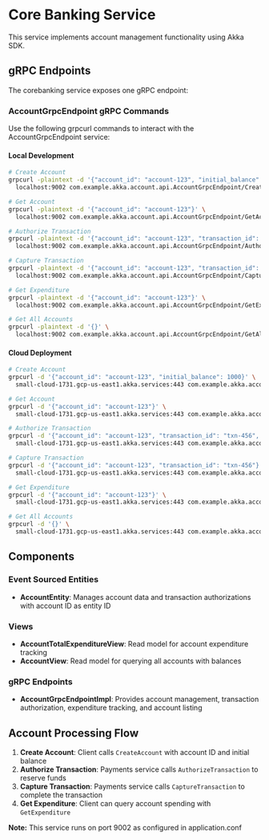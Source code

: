 # Core Banking Service

This service implements account management functionality using Akka SDK.

## gRPC Endpoints

The corebanking service exposes one gRPC endpoint:

### AccountGrpcEndpoint gRPC Commands

Use the following grpcurl commands to interact with the AccountGrpcEndpoint service:

#### Local Development
```bash
# Create Account
grpcurl -plaintext -d '{"account_id": "account-123", "initial_balance": 1000}' \
  localhost:9002 com.example.akka.account.api.AccountGrpcEndpoint/CreateAccount
```

```bash
# Get Account
grpcurl -plaintext -d '{"account_id": "account-123"}' \
  localhost:9002 com.example.akka.account.api.AccountGrpcEndpoint/GetAccount
```
```bash
# Authorize Transaction
grpcurl -plaintext -d '{"account_id": "account-123", "transaction_id": "txn-456", "amount": 500}' \
  localhost:9002 com.example.akka.account.api.AccountGrpcEndpoint/AuthorizeTransaction
```
```bash
# Capture Transaction
grpcurl -plaintext -d '{"account_id": "account-123", "transaction_id": "txn-456"}' \
  localhost:9002 com.example.akka.account.api.AccountGrpcEndpoint/CaptureTransaction
```
```bash
# Get Expenditure
grpcurl -plaintext -d '{"account_id": "account-123"}' \
  localhost:9002 com.example.akka.account.api.AccountGrpcEndpoint/GetExpenditure
```

```bash
# Get All Accounts
grpcurl -plaintext -d '{}' \
  localhost:9002 com.example.akka.account.api.AccountGrpcEndpoint/GetAllAccounts
```

#### Cloud Deployment
```bash
# Create Account
grpcurl -d '{"account_id": "account-123", "initial_balance": 1000}' \
  small-cloud-1731.gcp-us-east1.akka.services:443 com.example.akka.account.api.AccountGrpcEndpoint/CreateAccount
```
```bash
# Get Account
grpcurl -d '{"account_id": "account-123"}' \
  small-cloud-1731.gcp-us-east1.akka.services:443 com.example.akka.account.api.AccountGrpcEndpoint/GetAccount
```
```bash
# Authorize Transaction
grpcurl -d '{"account_id": "account-123", "transaction_id": "txn-456", "amount": 500}' \
  small-cloud-1731.gcp-us-east1.akka.services:443 com.example.akka.account.api.AccountGrpcEndpoint/AuthorizeTransaction
```
```bash
# Capture Transaction
grpcurl -d '{"account_id": "account-123", "transaction_id": "txn-456"}' \
  small-cloud-1731.gcp-us-east1.akka.services:443 com.example.akka.account.api.AccountGrpcEndpoint/CaptureTransaction
```
```bash
# Get Expenditure
grpcurl -d '{"account_id": "account-123"}' \
  small-cloud-1731.gcp-us-east1.akka.services:443 com.example.akka.account.api.AccountGrpcEndpoint/GetExpenditure
```

```bash
# Get All Accounts
grpcurl -d '{}' \
  small-cloud-1731.gcp-us-east1.akka.services:443 com.example.akka.account.api.AccountGrpcEndpoint/GetAllAccounts
```

## Components

### Event Sourced Entities
- **AccountEntity**: Manages account data and transaction authorizations with account ID as entity ID

### Views
- **AccountTotalExpenditureView**: Read model for account expenditure tracking
- **AccountView**: Read model for querying all accounts with balances

### gRPC Endpoints
- **AccountGrpcEndpointImpl**: Provides account management, transaction authorization, expenditure tracking, and account listing

## Account Processing Flow

1. **Create Account**: Client calls `CreateAccount` with account ID and initial balance
2. **Authorize Transaction**: Payments service calls `AuthorizeTransaction` to reserve funds
3. **Capture Transaction**: Payments service calls `CaptureTransaction` to complete the transaction
4. **Get Expenditure**: Client can query account spending with `GetExpenditure`

**Note:** This service runs on port 9002 as configured in application.conf